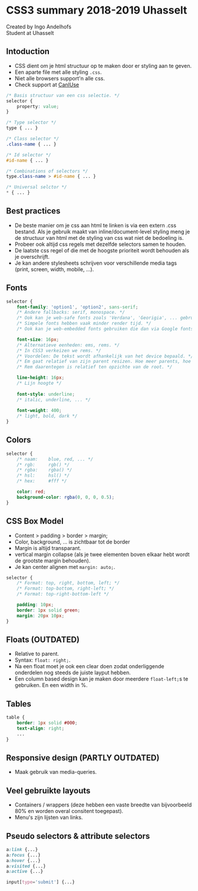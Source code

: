 # CSS3 summary 2018-2019 Uhasselt
Created by Ingo Andelhofs  
Student at Uhasselt

## Intoduction
- CSS dient om je html structuur op te maken door er styling aan te geven.
- Een aparte file met alle styling `.css`. 
- Niet alle browsers support'n alle css.
- Check support at [CanIUse](http://caniuse.com/)

```css
/* Basis structuur van een css selectie. */
selector {
    property: value;
}

/* Type selector */
type { ... }

/* Class selector */
.class-name { ... }

/* Id selector */
#id-name { ... }

/* Combinations of selectors */
type.class-name > #id-name { ... }

/* Universal selctor */
* { ... }
```

## Best practices
- De beste manier om je css aan html te linken is via een extern .css bestand. Als je gebruik maakt van inline/document-level styling meng je de structuur van html met de styling van css wat niet de bedoeling is.
- Probeer ook altijd css regels met dezelfde selectors samen te houden. 
- De laatste css regel of die met de hoogste prioriteit wordt behouden als je overschrijft.
- Je kan andere stylesheets schrijven voor verschillende media tags (print, screen, width, mobile, ...).

## Fonts
```css
selector {
    font-family: 'option1', 'option2', sans-serif; 
    /* Andere fallbacks: serif, monospace. */
    /* Ook kan je web-safe fonts zoals 'Verdana', 'Georigia', ... gebruiken. */
    /* Simpele fonts hebben vaak minder render tijd. */
    /* Ook kan je web-embedded fonts gebruiken die dan via Google fonts/Eigen server kunnen worden gedownload. */

    font-size: 16px; 
    /* Alternatieve eenheden: ems, rems. */
    /* In CSS3 verkeizen we rems. */
    /* Voordelen: De tekst wordt afhankelijk van het device bepaald. */
    /* Em gaat relatief van zijn parent resizen. Hoe meer parents, hoe kleiner/groter de scaling. */
    /* Rem daarentegen is relatief ten opzichte van de root. */

    line-height: 16px;      
    /* Lijn hoogte */
    
    font-style: underline;  
    /* italic, underline, ... */
    
    font-weight: 400;       
    /* light, bold, dark */
}
```

## Colors
```css
selector {
    /* naam:    blue, red, ... */
    /* rgb:     rgb() */
    /* rgba:    rgba() */
    /* hsl:     hsl() */
    /* hex:     #fff */

    color: red;
    background-color: rgba(0, 0, 0, 0.5);
}
```

## CSS Box Model
- Content > padding > border > margin;
- Color, background, ... is zichtbaar tot de border
- Margin is altijd transparant.
- vertical margin collapse (als je twee elementen boven elkaar hebt wordt de grootste margin behouden).
- Je kan center alignen met `margin: auto;`.

```css
selector {
    /* Format: top, right, bottom, left; */
    /* Format: top-bottom, right-left; */
    /* Format: top-right-bottom-left */

    padding: 10px;
    border: 1px solid green;
    margin: 20px 10px;
}
```

## Floats (OUTDATED)
- Relative to parent.
- Syntax: `float: right;`.
- Na een float moet je ook een clear doen zodat onderliggende onderdelen nog steeds de juiste layput hebben.
- Een column based design kan je maken door meerdere `float-left;`s te gebruiken. En een width in %.

## Tables
```css
table {
    border: 1px solid #000;
    text-align: right;
    ...
}
```

## Responsive design (PARTLY OUTDATED)
- Maak gebruik van media-queries.

## Veel gebruikte layouts
- Containers / wrappers (deze hebben een vaste breedte van bijvoorbeeld 80% en worden overal consitent toegepast).
- Menu's zijn lijsten van links.


## Pseudo selectors & attribute selectors
```css
a:link {...}
a:focus {...}
a:hover {...}
a:visited {...}
a:active {...}

input[type='submit'] {...}
```